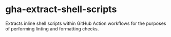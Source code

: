 # gha-extract-shell-scripts

Extracts inline shell scripts within GitHub Action workflows for the purposes of performing
linting and formatting checks.
